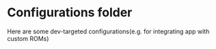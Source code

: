 # Configurations folder
Here are some dev-targeted configurations(e.g. for integrating app with custom ROMs)
